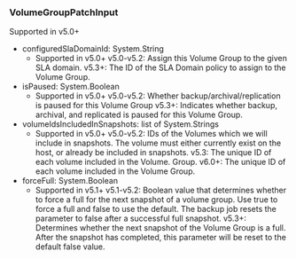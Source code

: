 ### VolumeGroupPatchInput
Supported in v5.0+

- configuredSlaDomainId: System.String
  - Supported in v5.0+
v5.0-v5.2: Assign this Volume Group to the given SLA domain.
v5.3+: The ID of the SLA Domain policy to assign to the Volume Group.
- isPaused: System.Boolean
  - Supported in v5.0+
v5.0-v5.2: Whether backup/archival/replication is paused for this Volume Group
v5.3+: Indicates whether backup, archival, and replicated is paused for this Volume Group.
- volumeIdsIncludedInSnapshots: list of System.Strings
  - Supported in v5.0+
v5.0-v5.2: IDs of the Volumes which we will include in snapshots. The volume must either currently exist on the host, or already be included in snapshots.
v5.3: The unique ID of each volume included in the Volume. Group.
v6.0+: The unique ID of each volume included in the Volume Group.
- forceFull: System.Boolean
  - Supported in v5.1+
v5.1-v5.2: Boolean value that determines whether to force a full for the next snapshot of a volume group. Use true to force a full and false to use the default. The backup job resets the parameter to false after a successful full snapshot.
v5.3+: Determines whether the next snapshot of the Volume Group is a full. After the snapshot has completed, this parameter will be reset to the default false value.
